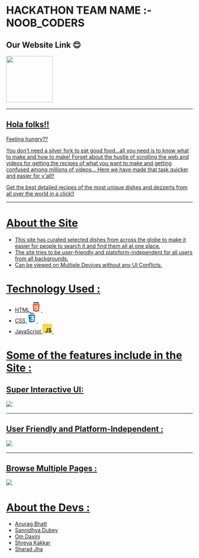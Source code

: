 # HACKATHON TEAM NAME :- NOOB_CODERS

 ## Our Website Link 😊
 
 <a href = "https://theguydangerous.github.io/Hackathon-noob_coders"> <img src = "https://raw.githubusercontent.com/anurag-bhatt/Hackathon-noob_coders/master/Readme%20files/FoodCodersLogo.png" height = "125px" width = "125px" > </img>
 
<hr>

<h2> Hola folks!! </h2>
Feeling hungry??

You don’t need a silver fork to eat good food...all you need is to know what to make and how to make!
Forget about the hustle of scrolling the web and videos for getting the recipes of what you want to make and getting confused among millions of videos...
Here we have made that task  quicker and easier for y'all!!

Get the best detailed recipes of the most unique dishes and dezzerts from all over the world in a click!!
<hr>

# About the Site

- This site has curated selected dishes from across the globe to make it easier for people to search it and find them all at one place.
- The site tries to be user-friendly and platoform-independent for all users from all backgrounds.
- Can be viewed on Multiple Devices without any UI Conflicts.

# Technology Used :
- HTML  <img height = "26px" src = "https://raw.githubusercontent.com/github/explore/80688e429a7d4ef2fca1e82350fe8e3517d3494d/topics/html/html.png"> <img>
- CSS  <img height = "26px" src = "https://raw.githubusercontent.com/github/explore/80688e429a7d4ef2fca1e82350fe8e3517d3494d/topics/css/css.png"> <img>
- JavaScript <img height = "26px" src = "https://raw.githubusercontent.com/github/explore/80688e429a7d4ef2fca1e82350fe8e3517d3494d/topics/javascript/javascript.png"> <img>


# Some of the features include in the Site :

## Super Interactive UI:

<img src = "https://raw.githubusercontent.com/anurag-bhatt/Hackathon-noob_coders/master/Readme%20files/Screenshot%202021-10-07%20140651.png"> </img>
<hr>

## User Friendly and Platform-Independent :

<img src = "https://raw.githubusercontent.com/anurag-bhatt/Hackathon-noob_coders/master/Readme%20files/page2.png"> </img>
<hr>

## Browse Multiple Pages :

<img src = "https://raw.githubusercontent.com/anurag-bhatt/Hackathon-noob_coders/master/Readme%20files/multiple%20pages.png"> </img>

# About the Devs  :

- Anurag Bhatt
- Sannidhya Dubey
- Om Daxini
- Shreya Kakkar
- Sharad Jha 
